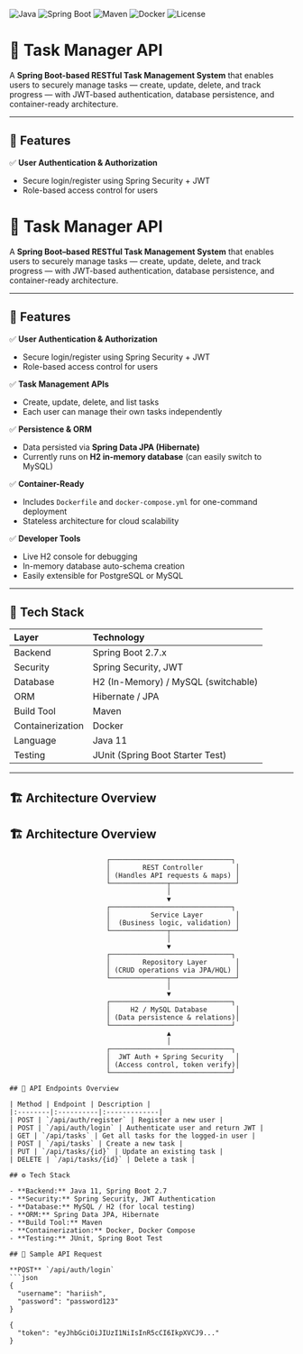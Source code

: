 ![Java](https://img.shields.io/badge/Java-11-orange?logo=openjdk)
![Spring Boot](https://img.shields.io/badge/Spring%20Boot-2.7-brightgreen?logo=springboot)
![Maven](https://img.shields.io/badge/Maven-Build-red?logo=apachemaven)
![Docker](https://img.shields.io/badge/Docker-Ready-blue?logo=docker)
![License](https://img.shields.io/badge/License-MIT-lightgrey)

# 🧠 Task Manager API

A **Spring Boot-based RESTful Task Management System** that enables users to securely manage tasks — create, update, delete, and track progress — with JWT-based authentication, database persistence, and container-ready architecture.

---

## 🚀 Features

✅ **User Authentication & Authorization**
- Secure login/register using Spring Security + JWT  
- Role-based access control for users



# 🧠 Task Manager API

A **Spring Boot–based RESTful Task Management System** that enables users to securely manage tasks — create, update, delete, and track progress — with JWT-based authentication, database persistence, and container-ready architecture.

---

## 🚀 Features

✅ **User Authentication & Authorization**  
- Secure login/register using Spring Security + JWT  
- Role-based access control for users  

✅ **Task Management APIs**  
- Create, update, delete, and list tasks  
- Each user can manage their own tasks independently  

✅ **Persistence & ORM**  
- Data persisted via **Spring Data JPA (Hibernate)**  
- Currently runs on **H2 in-memory database** (can easily switch to MySQL)  

✅ **Container-Ready**  
- Includes `Dockerfile` and `docker-compose.yml` for one-command deployment  
- Stateless architecture for cloud scalability  

✅ **Developer Tools**  
- Live H2 console for debugging  
- In-memory database auto-schema creation  
- Easily extensible for PostgreSQL or MySQL  

---

## 🧩 Tech Stack

| Layer | Technology |
|:------|:------------|
| Backend | Spring Boot 2.7.x |
| Security | Spring Security, JWT |
| Database | H2 (In-Memory) / MySQL (switchable) |
| ORM | Hibernate / JPA |
| Build Tool | Maven |
| Containerization | Docker |
| Language | Java 11 |
| Testing | JUnit (Spring Boot Starter Test) |

---

## 🏗️ Architecture Overview


## 🏗️ Architecture Overview

```text
                        ┌──────────────────────────────┐
                        │        REST Controller        │
                        │ (Handles API requests & maps) │
                        └──────────────┬────────────────┘
                                       │
                                       ▼
                        ┌──────────────────────────────┐
                        │          Service Layer        │
                        │  (Business logic, validation) │
                        └──────────────┬────────────────┘
                                       │
                                       ▼
                        ┌──────────────────────────────┐
                        │        Repository Layer       │
                        │ (CRUD operations via JPA/HQL) │
                        └──────────────┬────────────────┘
                                       │
                                       ▼
                        ┌──────────────────────────────┐
                        │     H2 / MySQL Database       │
                        │ (Data persistence & relations)│
                        └──────────────────────────────┘
                                       ▲
                                       │
                        ┌──────────────────────────────┐
                        │  JWT Auth + Spring Security   │
                        │ (Access control, token verify)│
                        └──────────────────────────────┘

## 🧠 API Endpoints Overview

| Method | Endpoint | Description |
|:--------|:----------|:-------------|
| POST | `/api/auth/register` | Register a new user |
| POST | `/api/auth/login` | Authenticate user and return JWT |
| GET | `/api/tasks` | Get all tasks for the logged-in user |
| POST | `/api/tasks` | Create a new task |
| PUT | `/api/tasks/{id}` | Update an existing task |
| DELETE | `/api/tasks/{id}` | Delete a task |

## ⚙️ Tech Stack

- **Backend:** Java 11, Spring Boot 2.7
- **Security:** Spring Security, JWT Authentication
- **Database:** MySQL / H2 (for local testing)
- **ORM:** Spring Data JPA, Hibernate
- **Build Tool:** Maven
- **Containerization:** Docker, Docker Compose
- **Testing:** JUnit, Spring Boot Test

## 🧪 Sample API Request

**POST** `/api/auth/login`
```json
{
  "username": "hariish",
  "password": "password123"
}

{
  "token": "eyJhbGciOiJIUzI1NiIsInR5cCI6IkpXVCJ9..."
}
